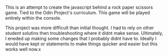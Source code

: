 This is an attempt to create the javascript behind a rock paper scissors game. Tied to the Odin Project's curriculum. This game will be played entirely within the console.


This project was more difficult than initial thought. I had to rely on other student solutins then troubleshooting where it didnt make sense. Ultimately, I eneded up making some changes that I probably didnt have to. Ideally I would have kept or statements to make things quicker and easier but this works well now.x